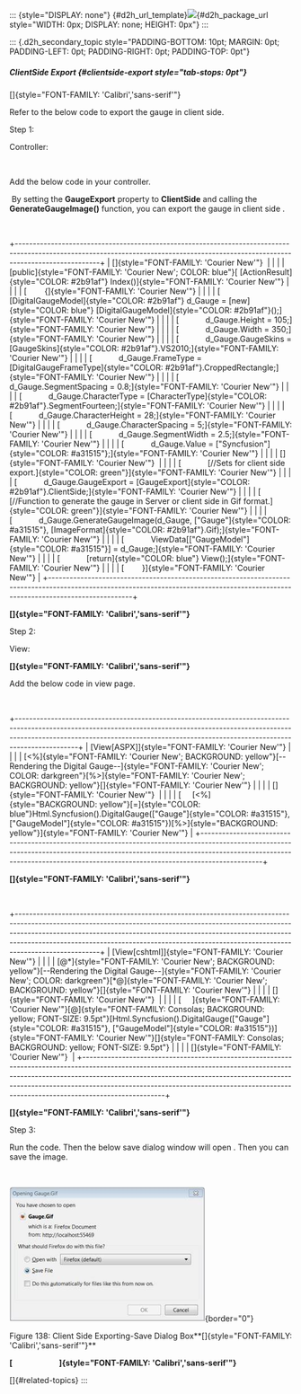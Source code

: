 ::: {style="DISPLAY: none"}
[](ms-xhelp:///?Id=d2h_url_template){#d2h_url_template}![](!package_url!){#d2h_package_url style="WIDTH: 0px; DISPLAY: none; HEIGHT: 0px"}
:::

::: {.d2h_secondary_topic style="PADDING-BOTTOM: 10pt; MARGIN: 0pt; PADDING-LEFT: 0pt; PADDING-RIGHT: 0pt; PADDING-TOP: 0pt"}
##### ClientSide Export {#clientside-export style="tab-stops: 0pt"}

[]{style="FONT-FAMILY: 'Calibri','sans-serif'"} 

Refer to the below code to export the gauge in client side.

Step 1:

Controller:

 

Add the below code in your controller.

 By setting the **GaugeExport** property to **ClientSide** and calling the **GenerateGaugeImage()** function, you can export the gauge in client side .

 

+-----------------------------------------------------------------------------------------------------------------------------------------------------------------------------------+
| []{style="FONT-FAMILY: 'Courier New'"}                                                                                                                                            |
|                                                                                                                                                                                   |
| [public]{style="FONT-FAMILY: 'Courier New'; COLOR: blue"}[ [ActionResult]{style="COLOR: #2b91af"} Index()]{style="FONT-FAMILY: 'Courier New'"}                                    |
|                                                                                                                                                                                   |
| [        {]{style="FONT-FAMILY: 'Courier New'"}                                                                                                                                   |
|                                                                                                                                                                                   |
| [            [DigitalGaugeModel]{style="COLOR: #2b91af"} d_Gauge = [new]{style="COLOR: blue"} [DigitalGaugeModel]{style="COLOR: #2b91af"}();]{style="FONT-FAMILY: 'Courier New'"} |
|                                                                                                                                                                                   |
| [            d_Gauge.Height = 105;]{style="FONT-FAMILY: 'Courier New'"}                                                                                                           |
|                                                                                                                                                                                   |
| [            d_Gauge.Width = 350;]{style="FONT-FAMILY: 'Courier New'"}                                                                                                            |
|                                                                                                                                                                                   |
| [            d_Gauge.GaugeSkins = [GaugeSkins]{style="COLOR: #2b91af"}.VS2010;]{style="FONT-FAMILY: 'Courier New'"}                                                               |
|                                                                                                                                                                                   |
| [            d_Gauge.FrameType = [DigitalGaugeFrameType]{style="COLOR: #2b91af"}.CroppedRectangle;]{style="FONT-FAMILY: 'Courier New'"}                                           |
|                                                                                                                                                                                   |
| [            d_Gauge.SegmentSpacing = 0.8;]{style="FONT-FAMILY: 'Courier New'"}                                                                                                   |
|                                                                                                                                                                                   |
| [            d_Gauge.CharacterType = [CharacterType]{style="COLOR: #2b91af"}.SegmentFourteen;]{style="FONT-FAMILY: 'Courier New'"}                                                |
|                                                                                                                                                                                   |
| [            d_Gauge.CharacterHeight = 28;]{style="FONT-FAMILY: 'Courier New'"}                                                                                                   |
|                                                                                                                                                                                   |
| [            d_Gauge.CharacterSpacing = 5;]{style="FONT-FAMILY: 'Courier New'"}                                                                                                   |
|                                                                                                                                                                                   |
| [            d_Gauge.SegmentWidth = 2.5;]{style="FONT-FAMILY: 'Courier New'"}                                                                                                     |
|                                                                                                                                                                                   |
| [            d_Gauge.Value = [\"Syncfusion\"]{style="COLOR: #a31515"};]{style="FONT-FAMILY: 'Courier New'"}                                                                       |
|                                                                                                                                                                                   |
| []{style="FONT-FAMILY: 'Courier New'"}                                                                                                                                            |
|                                                                                                                                                                                   |
| [            [//Sets for client side export.]{style="COLOR: green"}]{style="FONT-FAMILY: 'Courier New'"}                                                                          |
|                                                                                                                                                                                   |
| [            d_Gauge.GaugeExport = [GaugeExport]{style="COLOR: #2b91af"}.ClientSide;]{style="FONT-FAMILY: 'Courier New'"}                                                         |
|                                                                                                                                                                                   |
| [            [//Function to generate the gauge in Server or client side in Gif format.]{style="COLOR: green"}]{style="FONT-FAMILY: 'Courier New'"}                                |
|                                                                                                                                                                                   |
| [            d_Gauge.GenerateGaugeImage(d_Gauge, [\"Gauge\"]{style="COLOR: #a31515"}, [ImageFormat]{style="COLOR: #2b91af"}.Gif);]{style="FONT-FAMILY: 'Courier New'"}            |
|                                                                                                                                                                                   |
| [            ViewData\[[\"GaugeModel\"]{style="COLOR: #a31515"}\] = d_Gauge;]{style="FONT-FAMILY: 'Courier New'"}                                                                 |
|                                                                                                                                                                                   |
| [            [return]{style="COLOR: blue"} View();]{style="FONT-FAMILY: 'Courier New'"}                                                                                           |
|                                                                                                                                                                                   |
| [        }]{style="FONT-FAMILY: 'Courier New'"}                                                                                                                                   |
+-----------------------------------------------------------------------------------------------------------------------------------------------------------------------------------+

**[]{style="FONT-FAMILY: 'Calibri','sans-serif'"}** 

Step 2:

View:

**[]{style="FONT-FAMILY: 'Calibri','sans-serif'"}** 

Add the below code in view page.

 

+-----------------------------------------------------------------------------------------------------------------------------------------------------------------------------------------------------------------------------------------------------------+
| [View\[ASPX\]]{style="FONT-FAMILY: 'Courier New'"}                                                                                                                                                                                                        |
|                                                                                                                                                                                                                                                           |
| [\<%]{style="FONT-FAMILY: 'Courier New'; BACKGROUND: yellow"}[\--Rendering the Digital Gauge\--]{style="FONT-FAMILY: 'Courier New'; COLOR: darkgreen"}[%\>]{style="FONT-FAMILY: 'Courier New'; BACKGROUND: yellow"}[]{style="FONT-FAMILY: 'Courier New'"} |
|                                                                                                                                                                                                                                                           |
| []{style="FONT-FAMILY: 'Courier New'"}                                                                                                                                                                                                                    |
|                                                                                                                                                                                                                                                           |
| [     [\<%]{style="BACKGROUND: yellow"}[=]{style="COLOR: blue"}Html.Syncfusion().DigitalGauge([\"Gauge\"]{style="COLOR: #a31515"}, [\"GaugeModel\"]{style="COLOR: #a31515"})[%\>]{style="BACKGROUND: yellow"}]{style="FONT-FAMILY: 'Courier New'"}        |
+-----------------------------------------------------------------------------------------------------------------------------------------------------------------------------------------------------------------------------------------------------------+

**[]{style="FONT-FAMILY: 'Calibri','sans-serif'"}** 

 

+-----------------------------------------------------------------------------------------------------------------------------------------------------------------------------------------------------------------------------------------------------------------------------------------------------------------------------------------------+
| [View\[cshtml\]]{style="FONT-FAMILY: 'Courier New'"}                                                                                                                                                                                                                                                                                          |
|                                                                                                                                                                                                                                                                                                                                               |
| [@\*]{style="FONT-FAMILY: 'Courier New'; BACKGROUND: yellow"}[\--Rendering the Digital Gauge\--]{style="FONT-FAMILY: 'Courier New'; COLOR: darkgreen"}[\*@]{style="FONT-FAMILY: 'Courier New'; BACKGROUND: yellow"}[]{style="FONT-FAMILY: 'Courier New'"}                                                                                     |
|                                                                                                                                                                                                                                                                                                                                               |
| []{style="FONT-FAMILY: 'Courier New'"}                                                                                                                                                                                                                                                                                                        |
|                                                                                                                                                                                                                                                                                                                                               |
| [     ]{style="FONT-FAMILY: 'Courier New'"}[@]{style="FONT-FAMILY: Consolas; BACKGROUND: yellow; FONT-SIZE: 9.5pt"}[Html.Syncfusion().DigitalGauge([\"Gauge\"]{style="COLOR: #a31515"}, [\"GaugeModel\"]{style="COLOR: #a31515"})]{style="FONT-FAMILY: 'Courier New'"}[]{style="FONT-FAMILY: Consolas; BACKGROUND: yellow; FONT-SIZE: 9.5pt"} |
|                                                                                                                                                                                                                                                                                                                                               |
| []{style="FONT-FAMILY: 'Courier New'"}                                                                                                                                                                                                                                                                                                        |
+-----------------------------------------------------------------------------------------------------------------------------------------------------------------------------------------------------------------------------------------------------------------------------------------------------------------------------------------------+

**[]{style="FONT-FAMILY: 'Calibri','sans-serif'"}** 

Step 3:

Run the code. Then the below save dialog window will open . Then you can save the image.

 

![Description: C:\\Users\\krishnarajd\\Desktop\\Documents_Updated\\GaugeImages\\window.png](ImagesExt/image57_116.jpg){border="0"}

Figure 138: Client Side Exporting-Save Dialog Box**[]{style="FONT-FAMILY: 'Calibri','sans-serif'"}**

**[                         ]{style="FONT-FAMILY: 'Calibri','sans-serif'"}**

[]{#related-topics}
:::
